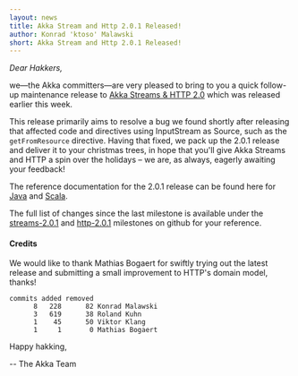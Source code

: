 ```yaml
---
layout: news
title: Akka Stream and Http 2.0.1 Released!
author: Konrad 'ktoso' Malawski
short: Akka Stream and Http 2.0.1 Released!
---
```


*Dear Hakkers,*

we—the Akka committers—are very pleased to bring to you a quick follow-up maintenance release  to [Akka Streams & HTTP 2.0](http://akka.io/news/2015/12/21/akka-streams-2.0-released.html) which was released earlier this week. 

This release primarily aims to resolve a bug we found shortly after releasing that affected code and directives using InputStream as Source, such as the `getFromResource` directive. Having that fixed, we pack up the 2.0.1 release and deliver it to your christmas trees, in hope that you'll give Akka Streams and HTTP a spin over the holidays – we are, as always, eagerly awaiting your feedback!

The reference documentation for the 2.0.1 release can be found here for [Java](http://doc.akka.io/docs/akka-stream-and-http-experimental/2.0.1/java.html) and [Scala](http://doc.akka.io/docs/akka-stream-and-http-experimental/2.0.1/scala.html).

The full list of changes since the last milestone is available under the [streams-2.0.1](https://github.com/akka/akka/issues?q=is%3Aissue+milestone%3Astreams-2.0.1+is%3Aclosed) and [http-2.0.1](https://github.com/akka/akka/issues?q=is%3Aissue+milestone%3Ahttp-2.0.1+is%3Aclosed) milestones on github for your reference.

#### Credits ####

We would like to thank Mathias Bogaert for swiftly trying out the latest release and submitting a small improvement to HTTP's domain model, thanks!

    commits added removed
          8   228      82 Konrad Malawski
          3   619      38 Roland Kuhn
          1    45      50 Viktor Klang
          1     1       0 Mathias Bogaert

Happy hakking,

-- The Akka Team
